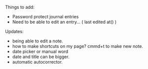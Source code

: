 Things to add:
- Password protect journal entries
- Need to be able to edit an entry... ( last edited at() )


Updates:
- being able to edit a note. 
- how to make shortcuts on my page? cmmd+t to make new note. 
- date picker or manual word
- date and title can be bigger.
- automatic autocorrector. 